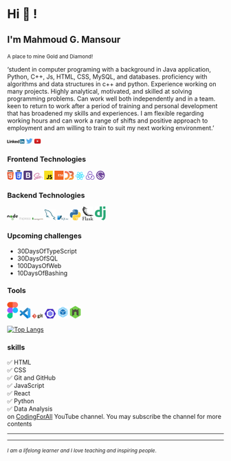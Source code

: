# Hi 👋 !

## I'm Mahmoud G. Mansour
<small style='font-size:12px;'>A place to mine Gold and Diamond! </small>

‘student in computer programing with a background in Java application, Python, C++, Js, HTML, CSS, MySQL, and databases. 
proficiency with algorithms and data structures in c++ and python. Experience working on many projects. Highly analytical, motivated, and skilled at solving programming problems. Can work well both independently and in a team.  keen to return to work after a period of training and personal development that has broadened my skills and experiences.
 I am flexible regarding working hours and can work a range of shifts and positive approach to employment and am willing to train to suit my next working environment.’



<div>
<a href="https://www.linkedin.com/in/asabeneh" target="_blank"><img src='./linkedin.svg' alt='LinkedIn' width="8%"></a>
<a href="https://twitter.com/Asabeneh" target="_blank"><img src='./twitter.svg' alt='Twitter' width="3%" title='@Asabeneh'></a>
<a href="https://www.youtube.com/channel/UCM4xOopkYiPwJqyKsSqL9mw" target="_blank"><img src='./youtube.svg' alt='YouTube' width="3%"></a>

</div>

### Frontend Technologies

<div>
  <img src ="./html-5.svg" alt="HTML5 logo" width="3%" title='HTML5'/>
  <img src ="./css-3.svg" alt="CSS3 logo" width="3%" title='CSS3'/>
  <img src ="./bootstrap.svg" alt="Bootstrap logo" width="4%" title='Bootstrap'/>
  <img src ="./sass.svg" alt="Sass logo" width="4%" title='Sass'/>
  <img src ="./javascript.svg" alt="JavaScript logo" width="4%" title='JavaScript'/>
  <img src ="./es6.svg" alt="ES6 logo" width="4%" title='ES6'/>
  <img src ="./d3.svg" alt="D3 logo" width="4%" title='D3.js'/>
  <img src ="./react.svg" alt="react logo" width="4%" title='React'/>
  <img src ="./redux.svg" alt="redux logo" width="4%" title='Redux'/>
  <img src ="./gatsby.svg" alt="Gatsby logo" width="4%" title='Gatsby'/>
<div> 

### Backend Technologies

<div>
  <img src ="./nodejs.svg" alt="Node logo" width="5%" title='Nodejs'/>
  <img src ="./express.svg" alt="express logo" width="5%" title='Express'/>
  <img src ="./mongodb.svg" alt="D3 logo" width="5%" title='MongoDB'/>
  <img src ="./mysql.svg" alt="mysql logo" width="5%" title='MYSQL'/>
  <img src ="./sqlite.svg" alt="sqlite logo" width="5%" title='sqlite'/>
  <img src ="./python.svg" alt="Python logo" width="5%" title='Python'/>
  <img src ="./flask.svg" alt="Flask logo" width="5%" title='Flask'/>
  <img src ="./django.svg" alt="Django logo" width="5%" title='Django'/>
</div>

### Upcoming challenges
  - 30DaysOfTypeScript
  - 30DaysOfSQL
  - 100DaysOfWeb
  - 10DaysOfBashing

### Tools

<div>
  <img src ="./figma.svg" alt="Figma logo" width="5%" title='Figma'/>
  <img src ="./visual-studio-code.svg" alt="VS Code logo" width="5%" title='Visual Studio Code'/>
  <img src ="./git.svg" alt="Git logo" width="5%" title='Git'/>
  <img src ="./eslint.svg" alt="ESLint logo" width="5%" title='ESLint'/>
  <img src ="./webpack.svg" alt="Webpack logo" width="5%" title='Webpack'/>
  <img src ="./nodemon.svg" alt="Nodemon logo" width="5%" title='Nodemon'/> 
</div>
  
[![Top Langs](https://github-readme-stats.vercel.app/api/top-langs/?username=asabeneh&layout)](https://github.com/asabeneh/github-readme-stats)
  
 ### skills
  
✅ HTML <br />
✅ CSS <br />
✅ Git and GitHub <br />
✅ JavaScript <br />
✅ React <br />
✅ Python <br />
✅ Data Analysis <br />
 on <a href="https://www.youtube.com/channel/UCM4xOopkYiPwJqyKsSqL9mw" target="_blank">CodingForAll</a> YouTube channel. You may subscribe the channel for more contents
 </div>
  
 ---
  


<!-- ## Tech Stacks
- MEEN Stack
- MERN Stack
- JAM Stack
- MRF Stack
 -->

---
<small> _I am a lifelong learner and I love teaching and inspiring people_. </small>
